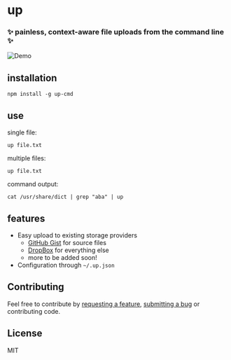 up
=========================
### ✨ painless, context-aware file uploads from the command line ✨

![Demo](http://nt34.host.cs.st-andrews.ac.uk/up.mov.gif)

## installation

```
npm install -g up-cmd
```

## use

single file:

```
up file.txt
```

multiple files:

```
up file.txt
```

command output:

```
cat /usr/share/dict | grep "aba" | up
```

## features

* Easy upload to existing storage providers
  * [GitHub Gist](gist.github.com) for source files
  * [DropBox](dropbox.com) for everything else
  * more to be added soon!
* Configuration through `~/.up.json`

## Contributing

Feel free to contribute by [requesting a feature](https://github.com/NickTikhonov/up/issues/new), [submitting a bug](https://github.com/NickTikhonov/up/issues/new) or contributing code.

## License

MIT
